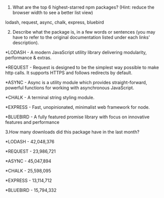 1. What are the top 6 highest-starred npm packages? (Hint: reduce the browser width to see a better list view)

lodash, request, async, chalk, express, bluebird

2. Describe what the package is, in a few words or sentences (you may have to refer to the original documentation listed under each links' description).

*LODASH - A modern JavaScript utility library delivering modularity, performance & extras.

*REQUEST - Request is designed to be the simplest way possible to make http calls. It supports HTTPS and follows redirects by default.

*ASYNC - Async is a utility module which provides straight-forward, powerful functions for working with asynchronous JavaScript.

*CHALK - A terminal string styling module.

*EXPRESS - Fast, unopinionated, minimalist web framework for node.

*BLUEBIRD - A fully featured promise library with focus on innovative features and performance

3.How many downloads did this package have in the last month?

*LODASH - 42,048,376

*REQUEST - 23,986,721

*ASYNC - 45,047,894

*CHALK - 25,598,095

*EXPRESS - 13,114,712

*BLUEBIRD - 15,794,332

